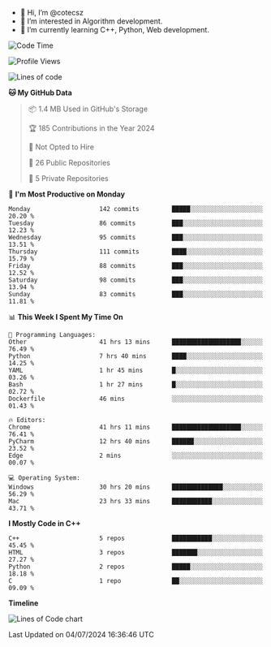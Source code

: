 - 👋 Hi, I’m @cotecsz
- 👀 I’m interested in Algorithm development.
- 🌱 I’m currently learning C++, Python, Web development.

<!---
cotecsz/cotecsz is a ✨ special ✨ repository because its `README.md` (this file) appears on your GitHub profile.
You can click the Preview link to take a look at your changes.
--->

<!--START_SECTION:waka-->
![Code Time](http://img.shields.io/badge/Code%20Time-1%2C321%20hrs%2032%20mins-blue)

![Profile Views](http://img.shields.io/badge/Profile%20Views-0-blue)

![Lines of code](https://img.shields.io/badge/From%20Hello%20World%20I%27ve%20Written-1.2%20million%20lines%20of%20code-blue)

**🐱 My GitHub Data** 

> 📦 1.4 MB Used in GitHub's Storage 
 > 
> 🏆 185 Contributions in the Year 2024
 > 
> 🚫 Not Opted to Hire
 > 
> 📜 26 Public Repositories 
 > 
> 🔑 5 Private Repositories 
 > 
📅 **I'm Most Productive on Monday** 

```text
Monday                   142 commits         █████░░░░░░░░░░░░░░░░░░░░   20.20 % 
Tuesday                  86 commits          ███░░░░░░░░░░░░░░░░░░░░░░   12.23 % 
Wednesday                95 commits          ███░░░░░░░░░░░░░░░░░░░░░░   13.51 % 
Thursday                 111 commits         ████░░░░░░░░░░░░░░░░░░░░░   15.79 % 
Friday                   88 commits          ███░░░░░░░░░░░░░░░░░░░░░░   12.52 % 
Saturday                 98 commits          ███░░░░░░░░░░░░░░░░░░░░░░   13.94 % 
Sunday                   83 commits          ███░░░░░░░░░░░░░░░░░░░░░░   11.81 % 
```


📊 **This Week I Spent My Time On** 

```text
💬 Programming Languages: 
Other                    41 hrs 13 mins      ███████████████████░░░░░░   76.49 % 
Python                   7 hrs 40 mins       ████░░░░░░░░░░░░░░░░░░░░░   14.25 % 
YAML                     1 hr 45 mins        █░░░░░░░░░░░░░░░░░░░░░░░░   03.26 % 
Bash                     1 hr 27 mins        █░░░░░░░░░░░░░░░░░░░░░░░░   02.72 % 
Dockerfile               46 mins             ░░░░░░░░░░░░░░░░░░░░░░░░░   01.43 % 

🔥 Editors: 
Chrome                   41 hrs 11 mins      ███████████████████░░░░░░   76.41 % 
PyCharm                  12 hrs 40 mins      ██████░░░░░░░░░░░░░░░░░░░   23.52 % 
Edge                     2 mins              ░░░░░░░░░░░░░░░░░░░░░░░░░   00.07 % 

💻 Operating System: 
Windows                  30 hrs 20 mins      ██████████████░░░░░░░░░░░   56.29 % 
Mac                      23 hrs 33 mins      ███████████░░░░░░░░░░░░░░   43.71 % 
```

**I Mostly Code in C++** 

```text
C++                      5 repos             ███████████░░░░░░░░░░░░░░   45.45 % 
HTML                     3 repos             ███████░░░░░░░░░░░░░░░░░░   27.27 % 
Python                   2 repos             █████░░░░░░░░░░░░░░░░░░░░   18.18 % 
C                        1 repo              ██░░░░░░░░░░░░░░░░░░░░░░░   09.09 % 
```



**Timeline**

![Lines of Code chart](https://raw.githubusercontent.com/cotecsz/cotecsz/master/assets/bar_graph.png)


 Last Updated on 04/07/2024 16:36:46 UTC
<!--END_SECTION:waka-->
